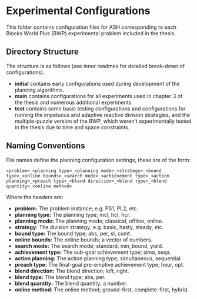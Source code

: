 # Experimental Configurations

This folder contains configuration files for ASH corresponding to each Blocks World Plus (BWP) experimental problem included in the thesis.

## Directory Structure

The structure is as follows (see inner readmes for detailed break-down of configurations).

- **initial** contains early configurations used during development of the planning algorithms.
- **main** contains configurations for all experiments used in chapter 3 of the thesis and numerous additional experiments.
- **test** contains some basic testing configurations and configurations for running the impetuous and adaptive reactive division strategies, and the multiple-puzzle version of the BWP, which weren't experimentally tested in the thesis due to time and space constraints.

## Naming Conventions

File names define the planning configuration settings, these are of the form:

    <problem>_<planning type>_<planning mode>_<strategy>_<bound type>_<online bounds>_<search mode>_<achievement type>_<action planning>_<preach type>_<blend direction>_<blend type>_<blend quantity>_<online method>

Where the headers are:
- **problem:**          The problem instance; e.g. PS1, PL2, etc.
- **planning type:**    The planning type; mcl, hcl, hcr.
- **planning mode:**    The planning mode; classical, offline, online.
- **strategy:**         The division strategy; e.g. basic, hasty, steady, etc.
- **bound type:**       The bound type; abs, per, sl, cumt.
- **online bounds:**    The online bounds; a vector of numbers.
- **search mode:**      The search mode; standard, min_bound, yield.
- **achievement type:** The sub-goal achievement type; sima, seqa.
- **action planning:**  The action planning type; simultaneous, sequential.
- **preach type:**      The final-goal pre-emptive achievement type; heur, opt.
- **blend direction:**  The blend direction; left, right.
- **blend type:**       The blend type; abs, per.
- **blend quantity:**   The blend quantity; a number.
- **online method:**    The online method; ground-first, complete-first, hybrid.
